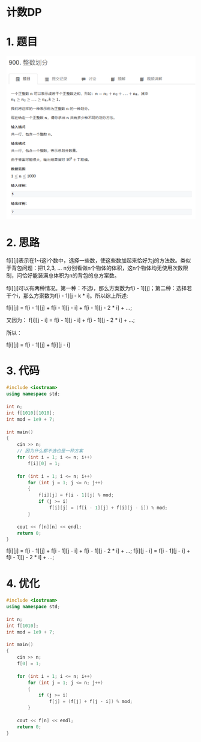 # 计数DP

# 1. 题目

![](image/image_WPxCNZv9Gi.png)

# 2. 思路

f\[i]\[j]表示在1\~i这i个数中，选择一些数，使这些数加起来恰好为j的方法数。类似于背包问题：把1,2,3, … n分别看做n个物体的体积，这n个物体均无使用次数限制，问恰好能装满总体积为n的背包的总方案数。

f\[i]\[j]可以有两种情况。第一种：不选i，那么方案数为f\[i - 1]\[j]；第二种：选择若干个i，那么方案数为f\[i - 1]\[j - k \* i]。所以综上所述:

f\[i]\[j] = f\[i - 1]\[j] + f\[i - 1]\[j - i] + f\[i - 1]\[j - 2 \* i] + ...;

又因为：
f\[i]\[j - i] = f\[i - 1]\[j - i] + f\[i - 1]\[j - 2 \* i] + ...;

所以：

f\[i]\[j] = f\[i - 1]\[j] + f\[i]\[j - i]

# 3. 代码

```c++
#include <iostream>
using namespace std;

int n;
int f[1010][1010];
int mod = 1e9 + 7;

int main()
{
    cin >> n;
    // 因为什么都不选也是一种方案
    for (int i = 1; i <= n; i++)
        f[i][0] = 1;

    for (int i = 1; i <= n; i++)
        for (int j = 1; j <= n; j++)
        {
            f[i][j] = f[i - 1][j] % mod;
            if (j >= i)
                f[i][j] = (f[i - 1][j] + f[i][j - i]) % mod;
        }

    cout << f[n][n] << endl;
    return 0;
}
```

f\[i]\[j] = f\[i - 1]\[j] + f\[i - 1]\[j - i] + f\[i - 1]\[j - 2 \* i] + ...;
f\[i]\[j - i] = f\[i - 1]\[j - i] + f\[i - 1]\[j - 2 \* i] + ...;

# 4. 优化

```c++
#include <iostream>
using namespace std;

int n;
int f[1010];
int mod = 1e9 + 7;

int main()
{
    cin >> n;
    f[0] = 1;

    for (int i = 1; i <= n; i++)
        for (int j = 1; j <= n; j++)
        {
            if (j >= i)
                f[j] = (f[j] + f[j - i]) % mod;
        }

    cout << f[n] << endl;
    return 0;
}


```
